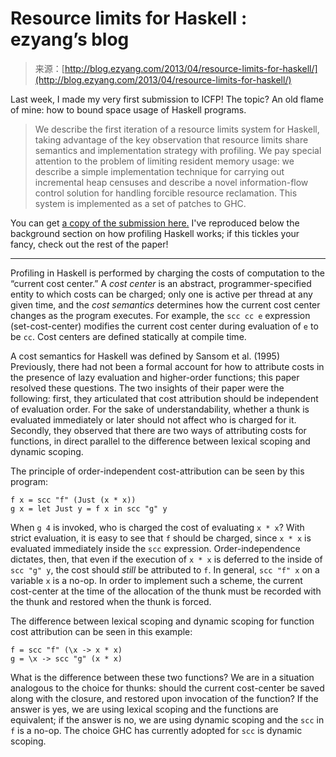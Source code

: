 <!--yml
category: 未分类
date: 2024-07-01 18:17:22
-->

# Resource limits for Haskell : ezyang’s blog

> 来源：[http://blog.ezyang.com/2013/04/resource-limits-for-haskell/](http://blog.ezyang.com/2013/04/resource-limits-for-haskell/)

Last week, I made my very first submission to ICFP! The topic? An old flame of mine: how to bound space usage of Haskell programs.

> We describe the first iteration of a resource limits system for Haskell, taking advantage of the key observation that resource limits share semantics and implementation strategy with profiling. We pay special attention to the problem of limiting resident memory usage: we describe a simple implementation technique for carrying out incremental heap censuses and describe a novel information-flow control solution for handling forcible resource reclamation. This system is implemented as a set of patches to GHC.

You can get [a copy of the submission here.](http://ezyang.com/papers/ezyang13-rlimits.pdf) I've reproduced below the background section on how profiling Haskell works; if this tickles your fancy, check out the rest of the paper!

* * *

Profiling in Haskell is performed by charging the costs of computation to the “current cost center.” A *cost center* is an abstract, programmer-specified entity to which costs can be charged; only one is active per thread at any given time, and the *cost semantics* determines how the current cost center changes as the program executes. For example, the `scc cc e` expression (set-cost-center) modifies the current cost center during evaluation of `e` to be `cc`. Cost centers are defined statically at compile time.

A cost semantics for Haskell was defined by Sansom et al. (1995) Previously, there had not been a formal account for how to attribute costs in the presence of lazy evaluation and higher-order functions; this paper resolved these questions. The two insights of their paper were the following: first, they articulated that cost attribution should be independent of evaluation order. For the sake of understandability, whether a thunk is evaluated immediately or later should not affect who is charged for it. Secondly, they observed that there are two ways of attributing costs for functions, in direct parallel to the difference between lexical scoping and dynamic scoping.

The principle of order-independent cost-attribution can be seen by this program:

```
f x = scc "f" (Just (x * x))
g x = let Just y = f x in scc "g" y

```

When `g 4` is invoked, who is charged the cost of evaluating `x * x`? With strict evaluation, it is easy to see that `f` should be charged, since `x * x` is evaluated immediately inside the `scc` expression. Order-independence dictates, then, that even if the execution of `x * x` is deferred to the inside of `scc "g" y`, the cost should *still* be attributed to `f`. In general, `scc "f" x` on a variable `x` is a no-op. In order to implement such a scheme, the current cost-center at the time of the allocation of the thunk must be recorded with the thunk and restored when the thunk is forced.

The difference between lexical scoping and dynamic scoping for function cost attribution can be seen in this example:

```
f = scc "f" (\x -> x * x)
g = \x -> scc "g" (x * x)

```

What is the difference between these two functions? We are in a situation analogous to the choice for thunks: should the current cost-center be saved along with the closure, and restored upon invocation of the function? If the answer is yes, we are using lexical scoping and the functions are equivalent; if the answer is no, we are using dynamic scoping and the `scc` in `f` is a no-op. The choice GHC has currently adopted for `scc` is dynamic scoping.